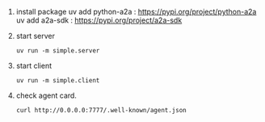 
1. install package
    uv add python-a2a : https://pypi.org/project/python-a2a
    uv add a2a-sdk : https://pypi.org/project/a2a-sdk

2. start server
    ```
    uv run -m simple.server
    ```
3. start client
    ```
    uv run -m simple.client
    ```
4. check agent card.

    ```
    curl http://0.0.0.0:7777/.well-known/agent.json
    ```
